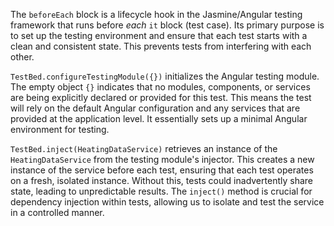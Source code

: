 The `beforeEach` block is a lifecycle hook in the Jasmine/Angular testing framework that runs before *each* `it` block (test case). Its primary purpose is to set up the testing environment and ensure that each test starts with a clean and consistent state.  This prevents tests from interfering with each other.

`TestBed.configureTestingModule({})` initializes the Angular testing module.  The empty object `{}` indicates that no modules, components, or services are being explicitly declared or provided for this test.  This means the test will rely on the default Angular configuration and any services that are provided at the application level.  It essentially sets up a minimal Angular environment for testing.

`TestBed.inject(HeatingDataService)` retrieves an instance of the `HeatingDataService` from the testing module's injector.  This creates a new instance of the service before each test, ensuring that each test operates on a fresh, isolated instance.  Without this, tests could inadvertently share state, leading to unpredictable results. The `inject()` method is crucial for dependency injection within tests, allowing us to isolate and test the service in a controlled manner.